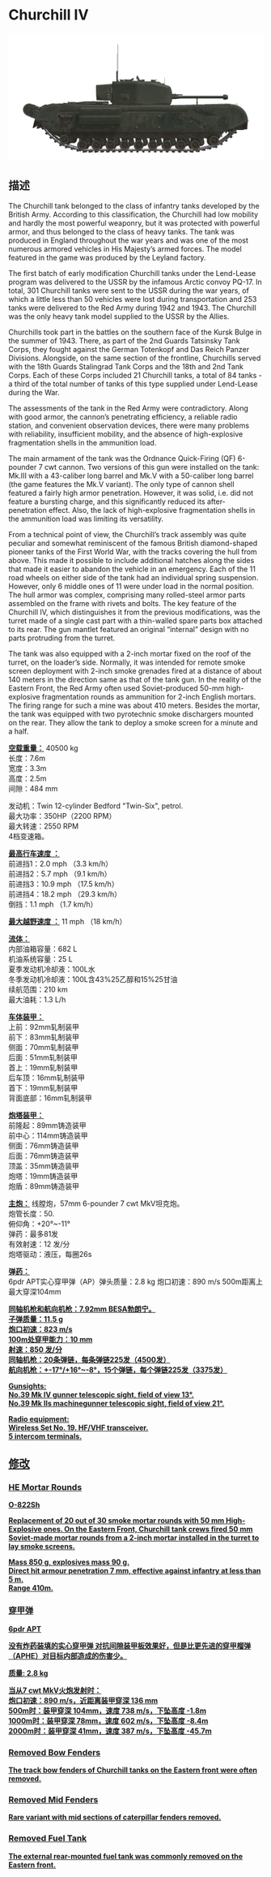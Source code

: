 # Churchill IV  
  
![churchill-iv](../images/churchill-iv.png)  
  
## 描述  
  
The Churchill tank belonged to the class of infantry tanks developed by the British Army. According to this classification, the Churchill had low mobility and hardly the most powerful weaponry, but it was protected with powerful armor, and thus belonged to the class of heavy tanks. The tank was produced in England throughout the war years and was one of the most numerous armored vehicles in His Majesty’s armed forces. The model featured in the game was produced by the Leyland factory.  
  
The first batch of early modification Churchill tanks under the Lend-Lease program was delivered to the USSR by the infamous Arctic convoy PQ-17. In total, 301 Churchill tanks were sent to the USSR during the war years, of which a little less than 50 vehicles were lost during transportation and 253 tanks were delivered to the Red Army during 1942 and 1943. The Churchill was the only heavy tank model supplied to the USSR by the Allies.  
  
Churchills took part in the battles on the southern face of the Kursk Bulge in the summer of 1943. There, as part of the 2nd Guards Tatsinsky Tank Corps, they fought against the German Totenkopf and Das Reich Panzer Divisions. Alongside, on the same section of the frontline, Churchills served with the 18th Guards Stalingrad Tank Corps and the 18th and 2nd Tank Corps. Each of these Corps included 21 Churchill tanks, a total of 84 tanks - a third of the total number of tanks of this type supplied under Lend-Lease during the War.  
  
The assessments of the tank in the Red Army were contradictory. Along with good armor, the cannon’s penetrating efficiency, a reliable radio station, and convenient observation devices, there were many problems with reliability, insufficient mobility, and the absence of high-explosive fragmentation shells in the ammunition load.  
  
The main armament of the tank was the Ordnance Quick-Firing (QF) 6-pounder 7 cwt cannon. Two versions of this gun were installed on the tank: Mk.III with a 43-caliber long barrel and Mk.V with a 50-caliber long barrel (the game features the Mk.V variant). The only type of cannon shell featured a fairly high armor penetration. However, it was solid, i.e. did not feature a bursting charge, and this significantly reduced its after-penetration effect. Also, the lack of high-explosive fragmentation shells in the ammunition load was limiting its versatility.  
  
From a technical point of view, the Churchill’s track assembly was quite peculiar and somewhat reminiscent of the famous British diamond-shaped pioneer tanks of the First World War, with the tracks covering the hull from above. This made it possible to include additional hatches along the sides that made it easier to abandon the vehicle in an emergency. Each of the 11 road wheels on either side of the tank had an individual spring suspension. However, only 6 middle ones of 11 were under load in the normal position. The hull armor was complex, comprising many rolled-steel armor parts assembled on the frame with rivets and bolts. The key feature of the Churchill IV, which distinguishes it from the previous modifications, was the turret made of a single cast part with a thin-walled spare parts box attached to its rear. The gun mantlet featured an original “internal” design with no parts protruding from the turret.  
  
The tank was also equipped with a 2-inch mortar fixed on the roof of the turret, on the loader’s side. Normally, it was intended for remote smoke screen deployment with 2-inch smoke grenades fired at a distance of about 140 meters in the direction same as that of the tank gun. In the reality of the Eastern Front, the Red Army often used Soviet-produced 50-mm high-explosive fragmentation rounds as ammunition for 2-inch English mortars. The firing range for such a mine was about 410 meters. Besides the mortar, the tank was equipped with two pyrotechnic smoke dischargers mounted on the rear. They allow the tank to deploy a smoke screen for a minute and a half.  
  
<b><u>空载重量：</u></b> 40500 kg  
长度：7.6m  
宽度：3.3m  
高度：2.5m  
间隙：484 mm  
  
发动机：Twin 12-cylinder Bedford "Twin-Six", petrol.  
最大功率：350HP（2200 RPM）  
最大转速：2550 RPM  
4档变速箱。  
  
<b><u>最高行车速度 ：</u></b>  
前进挡1：2.0 mph （3.3 km/h）  
前进挡2：5.7 mph （9.1 km/h）  
前进挡3：10.9 mph （17.5 km/h）  
前进挡4：18.2 mph （29.3 km/h）  
倒挡：1.1 mph （1.7 km/h）  
  
<b><u>最大越野速度 ：</u></b> 11 mph （18 km/h）  
  
<b><u>流体：</u></b>  
内部油箱容量：682 L  
机油系统容量：25 L  
夏季发动机冷却液：100L水  
冬季发动机冷却液：100L含43%25乙醇和15%25甘油  
续航范围：210 km  
最大油耗：1.3 L/h  
  
<b><u>车体装甲：</u></b>  
上前：92mm轧制装甲  
前下：83mm轧制装甲  
侧面：70mm轧制装甲  
后面：51mm轧制装甲  
首上：19mm轧制装甲  
后车顶：16mm轧制装甲  
首下：19mm轧制装甲  
背面底部：16mm轧制装甲  
  
<b><u>炮塔装甲：</u></b>  
前隆起：89mm铸造装甲  
前中心：114mm铸造装甲  
侧面：76mm铸造装甲  
后面：76mm铸造装甲  
顶盖：35mm铸造装甲  
炮塔：19mm铸造装甲  
炮盾：89mm铸造装甲  
  
<b><u>主炮：</u></b> 线膛炮，57mm 6-pounder 7 cwt MkV坦克炮。  
炮管长度：50.  
俯仰角：+20°~-11°  
弹药：最多81发  
有效射速：12 发/分  
炮塔驱动：液压，每圈26s  
  
<b><u>弹药：</u></b>  
6pdr APT实心穿甲弹（AP）弹头质量：2.8 kg 炮口初速：890 m/s 500m距离上最大穿深104mm  
  
<b><u>同轴机枪和航向机枪：7.92mm BESA勃朗宁。  
子弹质量：11.5 g  
炮口初速：823 m/s  
100m处穿甲能力：10 mm  
射速：850 发/分  
同轴机枪：20条弹链，每条弹链225发（4500发）  
航向机枪：+-17°/+16°~-8°，15个弹链，每个弹链225发（3375发）  
  
<b><u>Gunsights:</u></b>  
No.39 Mk IV gunner telescopic sight, field of view 13°.  
No.39 Mk IIs machinegunner telescopic sight, field of view 21°.  
  
<b><u>Radio equipment:</u></b>  
Wireless Set No. 19. HF/VHF transceiver.  
5 intercom terminals.  
  
  
## 修改  
  
  
### HE Mortar Rounds  
  
O-822Sh  
  
Replacement of 20 out of 30 smoke mortar rounds with 50 mm High-Explosive ones. On the Eastern Front, Churchill tank crews fired 50 mm Soviet-made mortar rounds from a 2-inch mortar installed in the turret to lay smoke screens.  
  
Mass 850 g, explosives mass 90 g.  
Direct hit armour penetration 7 mm, effective against infantry at less than 5 m.  
Range 410m.  
  
### 穿甲弹  
  
6pdr APT  
  
没有炸药装填的实心穿甲弹 对抗间隙装甲板效果好，但是比更先进的穿甲榴弹（APHE）对目标内部造成的伤害少。  
  
质量: 2.8 kg  
  
当从7 cwt MkV火炮发射时：  
炮口初速：890 m/s，近距离装甲穿深 136 mm  
500m时：装甲穿深 104mm，速度 738 m/s，下坠高度 -1.8m  
1000m时：装甲穿深 78mm，速度 602 m/s，下坠高度 -8.4m  
2000m时：装甲穿深 41mm，速度 387 m/s，下坠高度 -45.7m  
  
### Removed Bow Fenders  
  
The track bow fenders of Churchill tanks on the Eastern front were often removed.  
  
### Removed Mid Fenders  
  
Rare variant with mid sections of caterpillar fenders removed.  
  
### Removed Fuel Tank  
  
The external rear-mounted fuel tank was commonly removed on the Eastern front.  
